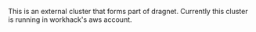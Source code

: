 This is an external cluster that forms part of dragnet. 
Currently this cluster is running in workhack's aws account.